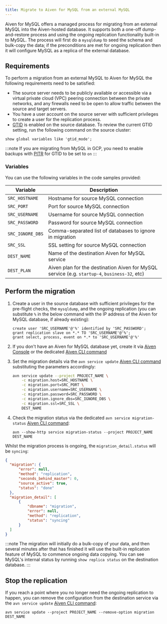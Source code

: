 ```yaml
---
title: Migrate to Aiven for MySQL from an external MySQL
---
```


Aiven for MySQL offers a managed process for migrating from an external
MySQL into the Aiven-hosted database. It supports both a one-off
dump-and-restore process and using the ongoing replication functionality
built-in to MySQL. The process will first do a `mysqldump` to seed the
schema and bulk-copy the data; if the preconditions are met for ongoing
replication then it will configure MySQL as a replica of the external
database.

## Requirements

To perform a migration from an external MySQL to Aiven for MySQL the
following requirements need to be satisfied:

-   The source server needs to be publicly available or accessible via a
    virtual private cloud (VPC) peering connection between the private
    networks, and any firewalls need to be open to allow traffic between
    the source and target servers.
-   You have a user account on the source server with sufficient
    privileges to create a user for the replication process.
-   [GTID](https://dev.mysql.com/doc/refman/8.0/en/replication-gtids.html)
    is enabled on the source database. To review the current GTID
    setting, run the following command on the source cluster:

```
show global variables like 'gtid_mode';
```

:::note
If you are migrating from MySQL in GCP, you need to enable backups with
[PITR](https://cloud.google.com/sql/docs/mysql/backup-recovery/pitr) for
GTID to be set to `on`
:::

### Variables

You can use the following variables in the code samples provided:

 | Variable         | Description                                                                                    |
 | ---------------- | ---------------------------------------------------------------------------------------------- |
 | `SRC_HOSTNAME`   | Hostname for source MySQL connection                                                           |
 | `SRC_PORT`       | Port for source MySQL connection                                                               |
 | `SRC_USERNAME`   | Username for source MySQL connection                                                           |
 | `SRC_PASSWORD`   | Password for source MySQL connection                                                           |
 | `SRC_IGNORE_DBS` | Comma-separated list of databases to ignore in migration                                       |
 | `SRC_SSL`        | SSL setting for source MySQL connection                                                        |
 | `DEST_NAME`      | Name of the destination Aiven for MySQL service                                                |
 | `DEST_PLAN`      | Aiven plan for the destination Aiven for MySQL service  (e.g. `startup-4`, `business-32`, etc) |

## Perform the migration

1.  Create a user in the source database with sufficient privileges for
    the pre-flight checks, the `mysqldump`, and the ongoing replication
    (you can substitute `%` in the below command with the IP address of
    the Aiven for MySQL database, if already existing):

        create user 'SRC_USERNAME'@'%' identified by 'SRC_PASSWORD';
        grant replication slave on *.* TO 'SRC_USERNAME'@'%';
        grant select, process, event on *.* to 'SRC_USERNAME'@'%'

2.  If you don\'t have an Aiven for MySQL database yet, create it via
    [Aiven Console](/docs/products/mysql/get-started) or the dedicated
    [Aiven CLI command](/docs/tools/cli/service-cli#avn-cli-service-create)

3.  Set the migration details via the `avn service update`
    [Aiven CLI command](/docs/tools/cli/service-cli#avn-cli-service-update) substituting the parameters accordingly:

    ```bash
    avn service update --project PROJECT_NAME \
        -c migration.host=SRC_HOSTNAME \
        -c migration.port=SRC_PORT \
        -c migration.username=SRC_USERNAME \
        -c migration.password=SRC_PASSWORD \
        -c migration.ignore_dbs=SRC_IGNORE_DBS \
        -c migration.ssl=SRC_SSL \
        DEST_NAME
    ```

4.  Check the migration status via the dedicated
    `avn service migration-status`
    [Aiven CLI command](/docs/tools/cli/service-cli#avn-cli-service-migration-status):

    ```
    avn --show-http service migration-status --project PROJECT_NAME DEST_NAME
    ```

Whilst the migration process is ongoing, the `migration_detail.status`
will be `syncing`:

```json
{
  "migration": {
      "error": null,
      "method": "replication",
      "seconds_behind_master": 0,
      "source_active": true,
      "status": "done"
  },
  "migration_detail": [
      {
          "dbname": "migration",
          "error": null,
          "method": "replication",
          "status": "syncing"
      }
  ]
}
```

:::note
The migration will initially do a bulk-copy of your data, and then
several minutes after that has finished it will use the built-in
replication feature of MySQL to commence ongoing data copying. You can
see MySQL's internal status by running `show replica status` on the
destination database.
:::

## Stop the replication

If you reach a point where you no longer need the ongoing replication to
happen, you can remove the configuration from the destination service
via the `avn service update`
[Aiven CLI command](/docs/tools/cli/service-cli#avn-cli-service-update):

```
avn service update --project PROJECT_NAME --remove-option migration DEST_NAME
```
